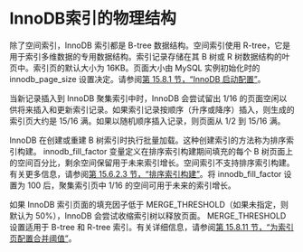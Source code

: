 # InnoDB索引的物理结构

除了空间索引，InnoDB 索引都是 B-tree 数据结构。空间索引使用 R-tree，它是用于索引多维数据的专用数据结构。索引记录存储在其 B 树或 R 树数据结构的叶页中。索引页的默认大小为 16KB。页面大小由 MySQL 实例初始化时的 innodb_page_size 设置决定。请参阅[第 15.8.1 节，“InnoDB 启动配置”](https://dev.mysql.com/doc/refman/8.0/en/innodb-init-startup-configuration.html)。

当新记录插入到 InnoDB 聚集索引中时，InnoDB 会尝试留出 1/16 的页面空闲以供将来插入和更新索引记录。如果索引记录按顺序（升序或降序）插入，则生成的索引页大约是 15/16 满。如果以随机顺序插入记录，则页面从 1/2 到 15/16 满。

InnoDB 在创建或重建 B 树索引时执行批量加载。这种创建索引的方法称为排序索引构建。 innodb_fill_factor 变量定义在排序索引构建期间填充的每个 B 树页面上的空间百分比，剩余空间保留用于未来索引增长。空间索引不支持排序索引构建。有关更多信息，请参阅[第 15.6.2.3 节，“排序索引构建”](https://dev.mysql.com/doc/refman/8.0/en/sorted-index-builds.html)。将 innodb_fill_factor 设置为 100 后，聚集索引页中 1/16 的空间可用于未来的索引增长。

如果 InnoDB 索引页面的填充因子低于 MERGE_THRESHOLD（如果未指定，则默认为 50%），InnoDB 会尝试收缩索引树以释放页面。 MERGE_THRESHOLD 设置适用于 B-tree 和 R-tree 索引。有关详细信息，请参阅[第 15.8.11 节，“为索引页配置合并阈值”](https://dev.mysql.com/doc/refman/8.0/en/index-page-merge-threshold.html)。

